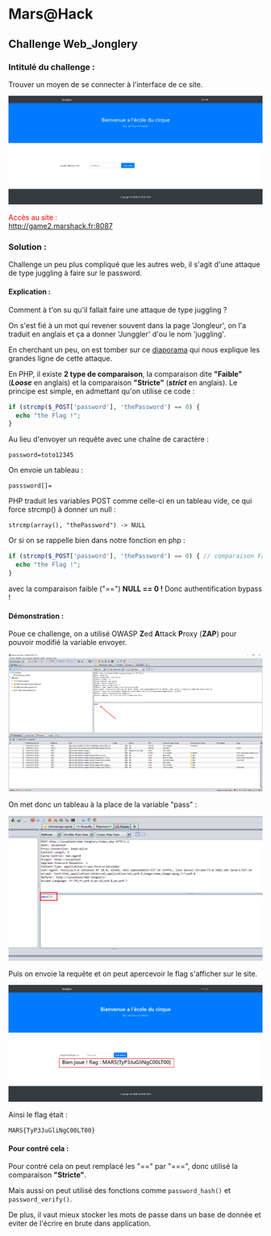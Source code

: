 # Mars@Hack

## Challenge Web_Jonglery


### Intitulé du challenge :
Trouver un moyen de se connecter à l'interface de ce site.

![Screenshot_1](https://raw.githubusercontent.com/Casamandine/Mars_Hack/master/Web_jonglery/screenshot/Screenshot_1.png)


<FONT COLOR="#ff0000">Accès au site :<br>   <a href="http://game2.marshack.fr:8087" target="new">http://game2.marshack.fr:8087</a></FONT> <p>

### Solution :

Challenge un peu plus compliqué que les autres web, il s'agit d'une attaque de type juggling à faire sur le password.

#### Explication :

Comment à t'on su qu'il fallait faire une attaque de type juggling ?

On s'est fié à un mot qui revener souvent dans la page 'Jongleur', on l'a traduit en anglais et ça a donner 'Junggler' d'ou le nom 'juggling'.

En cherchant un peu, on est tomber sur ce <a href="https://www.owasp.org/images/6/6b/PHPMagicTricks-TypeJuggling.pdf" traget="new">diaporama</a> qui nous explique les grandes ligne de cette attaque.

En PHP, il existe **2 type de comparaison**, la comparaison dite **"Faible"** (**_Loose_** en anglais) et la comparaison **"Stricte"** (**_strict_** en anglais). Le principe est simple, en admettant qu'on utilise ce code :

```php
if (strcmp($_POST['password'], 'thePassword') == 0) {
  echo "the Flag !";
}
```

Au lieu d'envoyer un requête avec une chaîne de caractère :

```
password=toto12345
```

On envoie un tableau :

```
passsword[]=
```

PHP traduit les variables POST comme celle-ci en un tableau vide, ce qui force strcmp() à donner un null :

```
strcmp(array(), "thePassword") -> NULL
```

Or si on se rappelle bien dans notre fonction en php :

```php
if (strcmp($_POST['password'], 'thePassword') == 0) { // comparaison Faible "=="
  echo "the Flag !";
}
```

avec la comparaison faible ("==") **NULL == 0 !** Donc authentification bypass !

#### Démonstration :

Poue ce challenge, on a utilisé OWASP **Z**ed **A**ttack **P**roxy (**ZAP**) pour pouvoir modifié la variable envoyer.

![Screenshot_2](https://raw.githubusercontent.com/Casamandine/Mars_Hack/master/Web_jonglery/screenshot/Screenshot_2.png)

On met donc un tableau à la place de la variable "pass" :

![Screenshot_3](https://raw.githubusercontent.com/Casamandine/Mars_Hack/master/Web_jonglery/screenshot/Screenshot_3.png)

Puis on envoie la requête et on peut apercevoir le flag s'afficher sur le site.

![Screenshot_4](https://raw.githubusercontent.com/Casamandine/Mars_Hack/master/Web_jonglery/screenshot/Screenshot_4.png)

Ainsi le flag était :

```
MARS{TyP3JuGliNgC00LT00}
```

#### Pour contré cela :

Pour contré cela on peut remplacé les "==" par "===", donc utilisé la comparaison **"Stricte"**.

Mais aussi on peut utilisé des fonctions comme `password_hash()` et `password_verify()`.

De plus, il vaut mieux stocker les mots de passe dans un base de donnée et eviter de l'écrire en brute dans application. 
